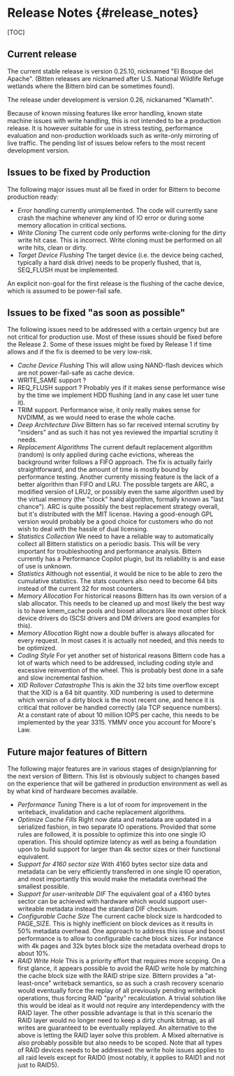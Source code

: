 # Release Notes {#release_notes}

[TOC]

## Current release

The current stable release is version 0.25.10, nicknamed "El Bosque del Apache".
(Bitten releases are nicknamed after U.S. National Wildlife Refuge
wetlands where the Bittern bird can be sometimes found).

The release under development is version 0.26, nickanamed "Klamath".

Because of known missing features like error handling, known state
machine issues with write handling, this is not intended to be a production
release.
It is however suitable for use in stress testing, performance evaluation
and non-production workloads such as write-only mirroring of live traffic.
The pending list of issues below refers to the most recent development version.

## Issues to be fixed by Production

The following major issues must all be fixed in order for Bittern to become
production ready:
* *Error handling* currently unimplemented. The code will currently
  sane crash the machine whenever any kind of IO error or during some
  memory allocation in critical sections.
* *Write Cloning* The current code only performs write-cloning for the dirty
  write hit case. This is incorrect. Write cloning must be performed on all
  write hits, clean or dirty.
* *Target Device Flushing* The target device (i.e. the device being cached,
  typically a hard disk drive) needs to be properly flushed, that is, SEQ_FLUSH
  must be implemented.

An explicit non-goal for the first release is the flushing of the cache device,
which is assumed to be power-fail safe.

## Issues to be fixed "as soon as possible"

The following issues need to be addressed with a certain urgency but are not
critical for production use. Most of these issues should be fixed before the
Release 2. Some of these issues might be fixed by Release 1 if time allows and
if the fix is deemed to be very low-risk.

* *Cache Device Flushing* This will allow using NAND-flash devices which are
  not power-fail-safe as cache device.
* WRITE_SAME support ?
* REQ_FLUSH support ? Probably yes if it makes sense performance wise
  by the time we implement HDD flushing (and in any case let user tune it).
* TRIM support. Performance wise, it only really makes sense for
  NVDIMM, as we would need to erase the whole cache.
* *Deep Architecture Dive* Bittern has so far received internal scrutiny by
  "insiders" and as such it has not yes reviewed the impartial scrutiny it
  needs.
* *Replacement Algorithms* The current default replacement algorithm (random)
  is only applied during cache evictions,
  whereas the background writer follows a FIFO approach. The fix is actually
  fairly straightforward, and the amount of time is mostly bound by performance
  testing.
  Another currenty missing feature is the lack of a better algorithm than
  FIFO and LRU. The possible targets are ARC, a modified version of LRU2,
  or possibly even the same algorithm used by the virtual memory (the "clock"
  hand algorithm, formally known as "last chance").
  ARC is quite possibly the best replacement strategy overall, but it's
  distributed with the MIT license. Having a good-enough GPL version would
  probably be a good choice for customers who do not wish to deal with the
  hassle of dual licensing.
* *Statistics Collection* We need to have a reliable way to automatically
  collect all Bittern statistics on a periodic basis.
  This will be very important for troubleshooting and performance analysis.
  Bittern currently has a Performance Copilot plugin, but its reliability is
  and ease of use is unknown.
* *Statistics* Although not essential, it would be nice to be able to
  zero the cumulative statistics. The stats counters also need to become
  64 bits instead of the current 32 for most counters.
* *Memory Allocation* For historical reasons Bittern has its own version of
  a slab allocator. This needs to be cleaned up and most likely
  the best way is to have kmem_cache pools and bioset allocators like most
  other block device drivers do (SCSI drivers and DM drivers are good
  examples for this).
* *Memory Allocation* Right now a double buffer is always allocated for
  every request. In most cases it is actually not needed, and this needs
  to be optimized.
* *Coding Style* For yet another set of historical reasons Bittern code has
  a lot of warts which need to be addressed, including coding style and
  excessive reinvention of the wheel.
  This is probably best done in a safe and slow incremental fashion.
* *XID Rollover Catastrophe* This is akin the 32 bits time overflow
  except that the XID is a 64 bit quantity. XID numbering is used to determine
  which version of a dirty block is the most recent one, and hence it is
  critical that rollover be handled correctly (ala TCP sequence numbers).
  At a constant rate of about 10 million IOPS per cache, this needs to be
  implemented by the year 3315. YMMV once you account for Moore's Law.

## Future major features of Bittern

The following major features are in various stages of design/planning for the
next version of Bittern. This list is obviously subject to changes based
on the experience that will be gathered in production environment as well as by
what kind of hardware becomes available.

* *Performance Tuning* There is a lot of room for improvement in the writeback,
  invalidation and cache replacement algorithms.
* *Optimize Cache Fills* Right now data and metadata are updated in a serialized
  fashion, in two separate IO operations. Provided that some rules are followed,
  it is possible to optimize this into one single IO operation.
  This should optimize latency as well as being a foundation upon to build
  support for larger than 4k sector sizes or their functional equivalent.
* *Support for 4160 sector size* With 4160 bytes sector size data and metadata
  can be very efficiently transferred in one single IO operation, and most
  importantly this would make the metadata overhead the smallest possible.
* *Support for user-writeable DIF* The equivalent goal of a 4160 bytes sector
  can be achieved with hardware which would support user-writeable metadata
  instead the standard DIF checksum.
* *Configurable Cache Size* The current cache block size is hardcoded to
  PAGE_SIZE. This is highly inefficient on block devices as it results in 50%
  metadata overhead. One approach to address this issue and boost performance
  is to allow to configurable cache block sizes. For instance with 4k pages and
  32k bytes block size the metadata overhead drops to about 10%.
* *RAID Write Hole* This is a priority effort that requires more scoping.
  On a first glance, it appears possible to
  avoid the RAID write hole by matching the cache block size with the RAID
  stripe size. Bittern provides a "at-least-once" writeback semantics, so as
  such a crash recovery scenario would eventually force the replay of all
  previously pending writeback operations, thus forcing RAID "parity"
  recalculation. A trivial solution like this would
  be ideal as it would not require any interdependency with the RAID layer.
  The other possible advantage is that in this scenario the RAID layer would
  no longer need to keep a dirty chunk bitmap, as all writes are guaranteed
  to be eventually replayed.
  An alternative to the above is letting the RAID layer solve this problem.
  A Mixed alternative is also probably possible but also needs to be scoped.
  Note that all types of RAID devices needs to be addressed: the write hole
  issues applies to all raid levels except for RAID0 (most notably, it applies
  to RAID1 and not just to RAID5).
